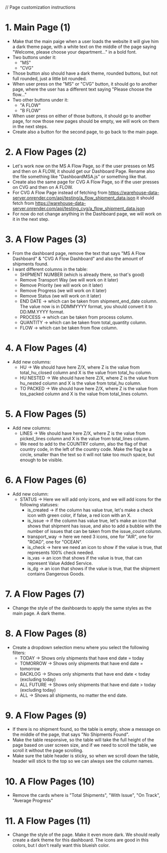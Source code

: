 // Page customization instructions

# 1. Main Page (1)
* Make that the main paige when a user loads the website it will give him a dark theme page, with a white text on the middle of the page saying "Welcome, please choose your department..." in a bold font.
* Two buttons under it:
    * "MS"
    * "CVG"
* Those button also should have a dark theme, rounded buttons, but not full rounded, just a little bit rounded.
* When user press on the "MS" or "CVG" button, it should go to another page, where the user has a different text saying "Please choose the flow..."
* Two other buttons under it:
    * "A FLOW"
    * "B FLOW"
* When user press on either of those buttons, it should go to another page, for now those new pages should be empty, we will work on them in the next steps.
* Create also a button for the second page, to go back to the main page.

# 2. A Flow Pages (2)
* Let's work now on the MS A Flow Page, so if the user presses on MS and then on A FLOW, it should get our Dashboard Page. Rename also the file something like "DashboardMSA.js" or something like that.
* Create also the same page for CVG A Flow Page, so if the user presses on CVG and then on A FLOW.
* For CVG A Flow Page instead of fetching from https://warehouse-data-server.onrender.com/api/testing/a_flow_shipment_data.json it should fetch from https://warehouse-data-server.onrender.com/api/testing_cvg/a_flow_shipment_data.json
* For now do not change anything in the Dashboard page, we will work on it in the next step.

# 3. A Flow Pages (3)
* From the dashboard page, remove the text that says "MS A Flow Dashboard" & "CVG A Flow Dashboard" and also the amount of shipments found.
* I want different columns in the table:
    * SHIPMENT NUMBER (which is already there, so that's good)
    * Remove Transport Way (we will work on it later)
    * Remove Priority (we will work on it later)
    * Remove Progress (we will work on it later)
    * Remove Status (we will work on it later)
    * END DATE -> which can be taken from shipment_end_date column. The value now is in DDMMYYYY format, you should convert it to DD.MM.YYYY format.
    * PROCESS -> which can be taken from process column.
    * QUANTITY -> which can be taken from total_quantity column.
    * FLOW -> which can be taken from flow column.

# 4. A Flow Pages (4)
* Add new columns:
    * HU -> We should have here Z/X, where Z is the value from total_hu_closed column and X is the value from total_hu column.
    * HU NESTED -> We should have here Z/X, where Z is the value from hu_nested column and X is the value from total_hu column.
    * TO PACKED -> We should have here Z/X, where Z is the value from tos_packed column and X is the value from total_lines column.

# 5. A Flow Pages (5)
* Add new columns:
    * LINES -> We should have here Z/X, where Z is the value from picked_lines column and X is the value from total_lines column.
    * We need to add to the COUNTRY column, also the flag of that country code, in the left of the country code. Make the flag be a circle, smaller than the text so it will not take too much space, but enough to be visible.

# 6. A Flow Pages (6)
* Add new column:
    * STATUS -> Here we will add only icons, and we will add icons for the following statuses:
        * is_created -> if the column has value true, let's make a check icon with green color, if false, a red icon with an X.
        * is_issue -> if the column has value true, let's make an icon that shows that shipment has issue, and also to add a bubble with the number of issues that can be taken from the issue_count column.
        * transport_way -> here we need 3 icons, one for "AIR", one for "ROAD", one for "OCEAN".
        * is_check -> here we need an icon to show if the value is true, that represents 100% check needed.
        * is_vas -> an icon that shows if the value is true, that can represent Value Added Service.
        * is_dg -> an icon that shows if the value is true, that the shipment contains Dangerous Goods.
    
# 7. A Flow Pages (7)
* Change the style of the dashboards to apply the same styles as the main page. A dark theme.

# 8. A Flow Pages (8)
* Create a dropdown selection menu where you select the following filters:
    * TODAY -> Shows only shipments that have end date = today
    * TOMORROW -> Shows only shipments that have end date = tomorrow
    * BACKLOG -> Shows only shipments that have end date < today (excluding today)
    * ALL FUTURE -> Shows only shipments that have end date > today (excluding today)
    * ALL -> Shows all shipments, no matter the end date.

# 9. A Flow Pages (9)
* If there is no shipment found, so the table is empty, show a message on the middle of the page, that says "No Shipments Found".
* Make the table responsive, so the table will take the full height of the page based on user screen size, and if we need to scroll the table, we scroll it without the page scrolling.
* Make sure the table header is sticky, so when we scroll down the table, header will stick to the top so we can always see the column names.

# 10. A Flow Pages (10)
* Remove the cards where is "Total Shipments", "With Issue", "On Track", "Average Progress"

# 11. A Flow Pages (11)
* Change the style of the page. Make it even more dark. We should really create a dark theme for this dashboard. The icons are good in this colors, but I don't really want this blueish color.